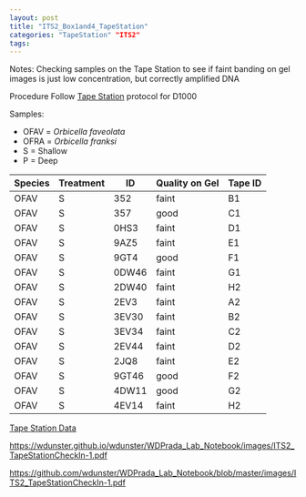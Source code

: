```yaml
---
layout: post
title: "ITS2_Box1and4_TapeStation"
categories: "TapeStation" "ITS2"
tags:
---
```




Notes:
Checking samples on the Tape Station to see if faint banding on gel images is just low concentration, but correctly amplified DNA

Procedure
Follow [Tape Station](https://meschedl.github.io/meschedl/PPP-Lab-Resources/Protocols_and_Lab_Resources/DNA_Quality_Control/D1000_Tape_Protocol) protocol for D1000

Samples:
- OFAV = *Orbicella faveolata*
- OFRA = *Orbicella franksi*
- S = Shallow
- P = Deep

| Species | Treatment | ID    | Quality on Gel | Tape ID |
|---------|-----------|-------|----------------|---------|
| OFAV    | S         | 352   | faint          | B1      |
| OFAV    | S         | 357   | good           | C1      |
| OFAV    | S         | 0HS3  | faint          | D1      |
| OFAV    | S         | 9AZ5  | faint          | E1      |
| OFAV    | S         | 9GT4  | good           | F1      |
| OFAV    | S         | 0DW46 | faint          | G1      |
| OFAV    | S         | 2DW40 | faint          | H2      |
| OFAV    | S         | 2EV3  | faint          | A2      |
| OFAV    | S         | 3EV30 | faint          | B2      |
| OFAV    | S         | 3EV34 | faint          | C2      |
| OFAV    | S         | 2EV44 | faint          | D2      |
| OFAV    | S         | 2JQ8  | faint          | E2      |
| OFAV    | S         | 9GT46 | good           | F2      |
| OFAV    | S         | 4DW11 | good           | G2      |
| OFAV    | S         | 4EV14 | faint          | H2      |


[Tape Station Data](https://github.com/wdunster/WDPrada_Lab_Notebook/blob/master/images/ITS2_TapeStationCheckIn-1.pdf)

https://wdunster.github.io/wdunster/WDPrada_Lab_Notebook/images/ITS2_TapeStationCheckIn-1.pdf

https://github.com/wdunster/WDPrada_Lab_Notebook/blob/master/images/ITS2_TapeStationCheckIn-1.pdf
